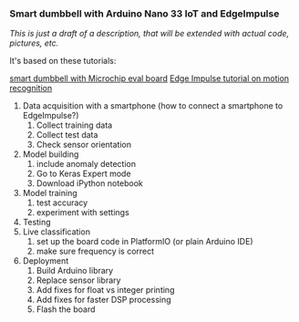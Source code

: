 ### Smart dumbbell with Arduino Nano 33 IoT and EdgeImpulse

_This is just a draft of a description, that will be extended with actual code, pictures, etc._

It's based on these tutorials:

[smart dumbbell with Microchip eval board](https://www.hackster.io/alex-jagger/build-a-smart-dumbbell-with-the-samd21-ml-evaluation-kit-c86cae#toc-firmware-integration-15)
[Edge Impulse tutorial on motion recognition](https://docs.edgeimpulse.com/docs/continuous-motion-recognition)

1. Data acquisition with a smartphone (how to connect a smartphone to EdgeImpulse?)
   1. Collect training data
   2. Collect test data
   3. Check sensor orientation
2. Model building
   1. include anomaly detection
   2. Go to Keras Expert mode
   3. Download iPython notebook
3. Model training
   1. test accuracy
   2. experiment with settings
4. Testing
5. Live classification
   1. set up the board code in PlatformIO (or plain Arduino IDE)
   2. make sure frequency is correct
6. Deployment
   1. Build Arduino library
   2. Replace sensor library
   3. Add fixes for float vs integer printing
   4. Add fixes for faster DSP processing
   5. Flash the board
